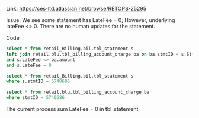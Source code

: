 Link: https://ces-ltd.atlassian.net/browse/RETOPS-25295

Issue: We see some statement has LateFee = 0; However, underlying lateFee <> 0. There are no human updates for the statement.

Code
``` SQL
select * from retail_Billing.bil.tbl_statement s 
left join retail.blu.tbl_billing_account_charge ba on ba.stmtID = s.StmtID where isnull(ba.iswaived,0) <> 1 
and s.LateFee <> ba.amount 
and s.LateFee = 0

select * from retail_Billing.bil.tbl_statement s 
where s.stmtID = 5740686  

select * from retail.blu.tbl_billing_account_charge ba 
where stmtID = 5740686
```

The current process sum LateFee = 0 in tbl_statement
